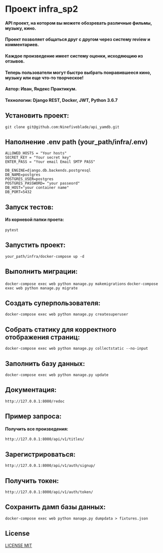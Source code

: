 # Проект infra_sp2

#### API проект, на котором вы можете обозревать различные фильмы, музыку, кино.
#### Проект позволяет общаться друг с другом через систему review и комментариев.
#### Каждое произведение имеет систему оценки, исходяющию из отзывов.
#### Теперь пользователи могут быстро выбрать понравившееся кино, музыку или еще что-то творческое!

#### Автор: Иван, Яндекс Практикум.
#### Технологии: Django REST, Docker, JWT, Python 3.6.7

## Установить проект:

```git clone git@github.com:Ninefiveblade/api_yamdb.git```

## Наполнение .env path (your_path/infra/.env)

```
ALLOWED_HOSTS = "Your hosts"
SECRET_KEY = "Your secret key"
ENTER_PASS = "Your email Email SMTP PASS"

DB_ENGINE=django.db.backends.postgresql
DB_NAME=postgres
POSTGRES_USER=postgres
POSTGRES_PASSWORD= "your passeord"
DB_HOST="your container name"
DB_PORT=5432 
```

## Запуск тестов:

#### Из корневой папки проета:

```pytest```

## Запустить проект:

```your_path/infra/docker-compose up -d```

## Выполнить миграции:

```docker-compose exec web python manage.py makemigrations```
```docker-compose exec web python manage.py migrate```

## Создать суперпользователя:

```docker-compose exec web python manage.py createsuperuser```

## Собрать статику для корректного отображения страниц:

```docker-compose exec web python manage.py collectstatic --no-input```

## Заполнить базу данных:

```docker-compose exec web python manage.py update```

## Документация:

```http://127.0.0.1:8000/redoc```

## Пример запроса:
#### Получить все произведения:

```http://127.0.0.1:8000/api/v1/titles/```

## Зарегистрироваться:

```http://127.0.0.1:8000/api/v1/auth/signup/```

## Получить токен:
```http://127.0.0.1:8000/api/v1/auth/token/```

## Сохранить дамп базы данных:

```docker-compose exec web python manage.py dumpdata > fixtures.json```

## License

[LICENSE MIT](LICENSE.md)
